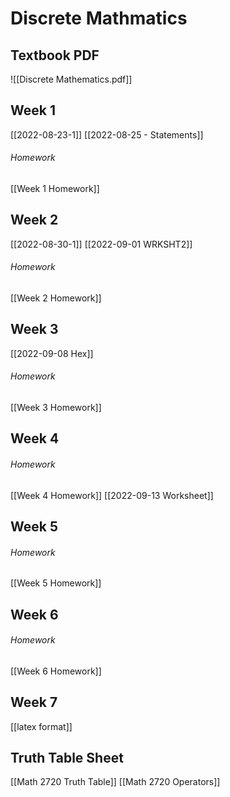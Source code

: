 # Discrete Mathmatics
## Textbook PDF
![[Discrete Mathematics.pdf]]

## Week 1
[[2022-08-23-1]]
[[2022-08-25 - Statements]]
###### Homework
[[Week 1 Homework]]

## Week 2
[[2022-08-30-1]]
[[2022-09-01 WRKSHT2]]
###### Homework
[[Week 2 Homework]]

## Week 3
[[2022-09-08 Hex]]

###### Homework
[[Week 3 Homework]]

## Week 4

###### Homework
[[Week 4 Homework]]
[[2022-09-13 Worksheet]]

## Week 5

###### Homework
[[Week 5 Homework]]

## Week 6

###### Homework
[[Week 6 Homework]]


## Week 7
[[latex format]]


## Truth Table Sheet
[[Math 2720 Truth Table]]
[[Math 2720 Operators]]
